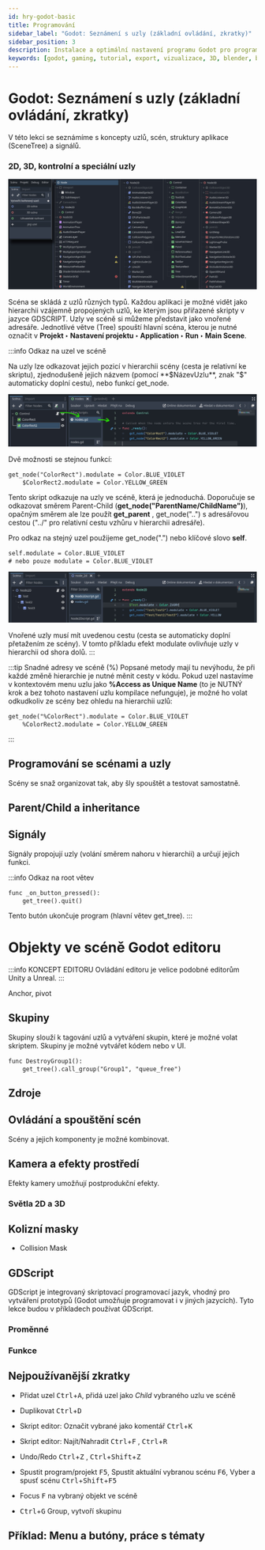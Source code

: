 ```yaml
---
id: hry-godot-basic
title: Programování
sidebar_label: "Godot: Seznámení s uzly (základní ovládání, zkratky)"
sidebar_position: 3
description: Instalace a optimální nastavení programu Godot pro programování her
keywords: [godot, gaming, tutorial, export, vizualizace, 3D, blender, blender3d, instalace, nastavení, digitální modelování]
---
```


# Godot: Seznámení s uzly (základní ovládání, zkratky)

V této lekci se seznámíme s koncepty uzlů, scén, struktury aplikace (SceneTree) a signálů.

### 2D, 3D, kontrolní a speciální uzly


![image](./images/godot-nodes-ilu.jpg)

Scéna se skládá z uzlů různých typů. Každou aplikaci je možné vidět jako hierarchii vzájemně propojených uzlů, ke kterým jsou přiřazené skripty v jazyce GDSCRIPT. Uzly ve scéně si můžeme představit jako vnořené adresáře. Jednotlivé větve (Tree) spouští hlavní scéna, kterou je nutné označit v **Projekt ‣ Nastavení projektu ‣ Application ‣ Run ‣ Main Scene**.


:::info Odkaz na uzel ve scéně

Na uzly lze odkazovat jejich pozicí v hierarchii scény (cesta je relativní ke skriptu), zjednodušeně jejich názvem (pomocí **$NázevUzlu**, znak "$" automaticky doplní cestu), nebo funkcí get_node.

![image](./images/godot-modulate.jpg)

Dvě možnosti se stejnou funkcí:
```gdscript title="GDSCRIPT"
get_node("ColorRect").modulate = Color.BLUE_VIOLET
	$ColorRect2.modulate = Color.YELLOW_GREEN
```

Tento skript odkazuje na uzly ve scéně, která je jednoduchá. Doporučuje se odkazovat směrem Parent-Child (**get_node("ParentName/ChildName")**), opačným směrem ale lze použít **get_parent** , get_node("..") s adresářovou cestou ("../" pro relativní cestu vzhůru v hierarchii adresáře). 

Pro odkaz na stejný uzel použijeme get_node(".") nebo klíčové slovo **self**.

```gdscript
self.modulate = Color.BLUE_VIOLET
# nebo pouze modulate = Color.BLUE_VIOLET
```

![image](./images/godot-paths.jpg)

Vnořené uzly musí mít uvedenou cestu (cesta se automaticky doplní přetažením ze scény). V tomto příkladu efekt modulate ovlivňuje uzly v hierarchii od shora dolů.
:::

:::tip Snadné adresy ve scéně (%)
Popsané metody mají tu nevýhodu, že při každé změně hierarchie je nutné měnit cesty v kódu. Pokud uzel nastavíme v kontextovém menu uzlu jako **%Access as Unique Name** (to je NUTNÝ krok a bez tohoto nastavení uzlu kompilace nefunguje), je možné ho volat odkudkoliv ze scény bez ohledu na hierarchii uzlů:

```gdscript title="GDSCRIPT"
get_node("%ColorRect").modulate = Color.BLUE_VIOLET
	%ColorRect2.modulate = Color.YELLOW_GREEN
```

:::


## Programování se scénami a uzly
Scény se snaž organizovat tak, aby šly spouštět a testovat samostatně.

## Parent/Child a inheritance 

## Signály
Signály propojují uzly (volání směrem nahoru v hierarchii) a určují jejich funkci.


:::info Odkaz na root větev

```gdscript
func _on_button_pressed():
	get_tree().quit()
```
Tento butón ukončuje program (hlavní větev get_tree). 
:::

# Objekty ve scéně Godot editoru

:::info KONCEPT EDITORU
Ovládání editoru je velice podobné editorům Unity a Unreal.
:::

Anchor, pivot

## Skupiny

Skupiny slouží k tagování uzlů a vytváření skupin, které je možné volat skriptem. Skupiny je možné vytvářet kódem nebo v UI.


```gdscript title="GDSCRIPT"
func DestroyGroup1():
	get_tree().call_group("Group1", "queue_free")
```


## Zdroje


## Ovládání a spouštění scén
Scény a jejich komponenty je možné kombinovat.

## Kamera a efekty prostředí

Efekty kamery umožňují postprodukční efekty.

### Světla 2D a 3D

## Kolizní masky

- Collision Mask


## GDScript

GDScript je integrovaný skriptovací programovací jazyk, vhodný pro vytváření prototypů (Godot umožňuje programovat i v jiných jazycích). Tyto lekce budou v příkladech používat GDScript.

### Proměnné
### Funkce

## Nejpoužívanější zkratky

- Přidat uzel <kbd>Ctrl</kbd>+<kbd>A</kbd>, přidá uzel jako *Child* vybraného uzlu ve scéně
- Duplikovat <kbd>Ctrl</kbd>+<kbd>D</kbd>
- Skript editor: Označit vybrané jako komentář <kbd>Ctrl</kbd>+<kbd>K</kbd>
- Skript editor: Najít/Nahradit <kbd>Ctrl</kbd>+<kbd>F</kbd> , <kbd>Ctrl</kbd>+<kbd>R</kbd>
- Undo/Redo <kbd>Ctrl</kbd>+<kbd>Z</kbd> , <kbd>Ctrl</kbd>+<kbd>Shift</kbd>+<kbd>Z</kbd>
- Spustit program/projekt <kbd>F5</kbd>, Spustit aktuální vybranou scénu <kbd>F6</kbd>, Vyber a spusť scénu <kbd>Ctrl</kbd>+<kbd>Shift</kbd>+<kbd>F5</kbd>

- Focus <kbd>F</kbd> na vybraný objekt ve scéně
- <kbd>Ctrl</kbd>+<kbd>G</kbd> Group, vytvoří skupinu

## Příklad: Menu a butóny, práce s tématy


